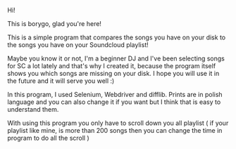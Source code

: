 Hi!

This is borygo, glad you're here!

This is a simple program that compares the songs you have on your disk to the songs you have on your Soundcloud playlist!

Maybe you know it or not, I'm a beginner DJ and I've been selecting songs for SC a lot lately and that's why I created it, because the program itself shows you which songs are missing on your disk. I hope you will use it in the future and it will serve you well :)

In this program, I used Selenium, Webdriver and difflib. Prints are in polish language and you can also change it if you want but I think that is easy to understand them. 

With using this program you only have to scroll down you all playlist ( if your playlist like mine, is more than 200 songs then you can change the time in program to do all the scroll ) 
